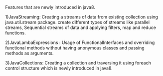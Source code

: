 Features that are newly introduced in java8.

1)JavaStreaming: Creating a streams of data from existing collection using java.util.stream package. create different types of streams like parallel streams, Sequential streams of data and applying filters, map and reduce functions.

2)JavaLambaExpressions : Usage of FunctionalInterfaces and overriding functional methods without having anonymous classes and passing methods as arguments.

3)JavaCollections: Creating a collection and traversing it using foreach control structure which is newly introduced in java8.
